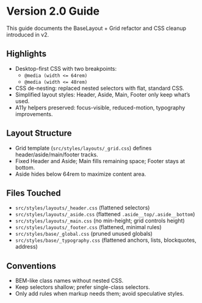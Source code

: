 # Version 2.0 Guide

This guide documents the BaseLayout + Grid refactor and CSS cleanup introduced in v2.

## Highlights

- Desktop-first CSS with two breakpoints:
  - `@media (width <= 64rem)`
  - `@media (width <= 48rem)`
- CSS de-nesting: replaced nested selectors with flat, standard CSS.
- Simplified layout styles: Header, Aside, Main, Footer only keep what’s used.
- A11y helpers preserved: focus-visible, reduced-motion, typography improvements.

## Layout Structure

- Grid template (`src/styles/layouts/_grid.css`) defines header/aside/main/footer tracks.
- Fixed Header and Aside; Main fills remaining space; Footer stays at bottom.
- Aside hides below 64rem to maximize content area.

## Files Touched

- `src/styles/layouts/_header.css` (flattened selectors)
- `src/styles/layouts/_aside.css` (flattened `.aside__top/.aside__bottom`)
- `src/styles/layouts/_main.css` (no min-height; grid controls height)
- `src/styles/layouts/_footer.css` (flattened, minimal rules)
- `src/styles/base/_global.css` (pruned unused globals)
- `src/styles/base/_typography.css` (flattened anchors, lists, blockquotes, address)

## Conventions

- BEM-like class names without nested CSS.
- Keep selectors shallow; prefer single-class selectors.
- Only add rules when markup needs them; avoid speculative styles.
